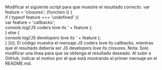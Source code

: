 Modificar el siguiente script para que muestre el resultado correcto.
var feature = 'closures'; 
(function () {     
	if ( typeof feature === 'undefined' ){         
		var feature = 'callbacks';         
		console.log('JS coders love its ' + feature );     
	} else {         
		console.log('JS developers love its ' + feature );     
	} 
})();
El código muestra el mensaje JS coders love its callbacks, mientras que el resultado debería ser JS developers love its closures.
Nota: Solo modificar una línea para que se obtenga el resultado deseado.
Al subir a GitHub, indicar el motivo por el que está mostrando el primer mensaje en el README.md.
